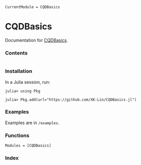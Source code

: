 ```@meta
CurrentModule = CQDBasics
```

# CQDBasics

Documentation for [CQDBasics](https://github.com/XK-Lin/CQDBasics.jl).

### Contents

```@contents
```

### Installation

In a Julia session, run:
```julia-repl
julia> using Pkg

julia> Pkg.add(url="https://github.com/XK-Lin/CQDBasics.jl")
```

### Examples

Examples are in `/examples`.

### Functions

```@autodocs
Modules = [CQDBasics]
```

### Index
```@index
```